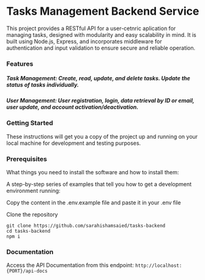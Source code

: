 # Tasks Management Backend Service
This project provides a RESTful API for a user-cetnric aplication for managing tasks, designed with modularity and easy scalability in mind. It is built using Node.js, Express, and incorporates middleware for authentication and input validation to ensure secure and reliable operation.

### Features
##### Task Management: Create, read, update, and delete tasks. Update the status of tasks individually.
##### User Management: User registration, login, data retrieval by ID or email, user update, and account activation/deactivation.
### Getting Started
These instructions will get you a copy of the project up and running on your local machine for development and testing purposes.

### Prerequisites
What things you need to install the software and how to install them:

  
A step-by-step series of examples that tell you how to get a development environment running:

Copy the content in the .env.example file and paste it in your .env file 

Clone the repository

    git clone https://github.com/sarahishamsaied/tasks-backend
    cd tasks-backend
    npm i

### Documentation

Access the API Documentation from this endpoint:
                  `http://localhost:{PORT}/api-docs`

